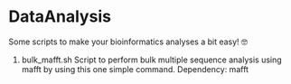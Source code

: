 # DataAnalysis
Some scripts to make your bioinformatics analyses a bit easy! 🤓

1) bulk_mafft.sh 
Script to perform bulk multiple sequence analysis using mafft by using this one simple command. Dependency: mafft 
